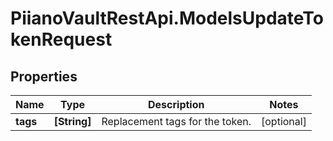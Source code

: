 # PiianoVaultRestApi.ModelsUpdateTokenRequest

## Properties

Name | Type | Description | Notes
------------ | ------------- | ------------- | -------------
**tags** | **[String]** | Replacement tags for the token. | [optional] 


